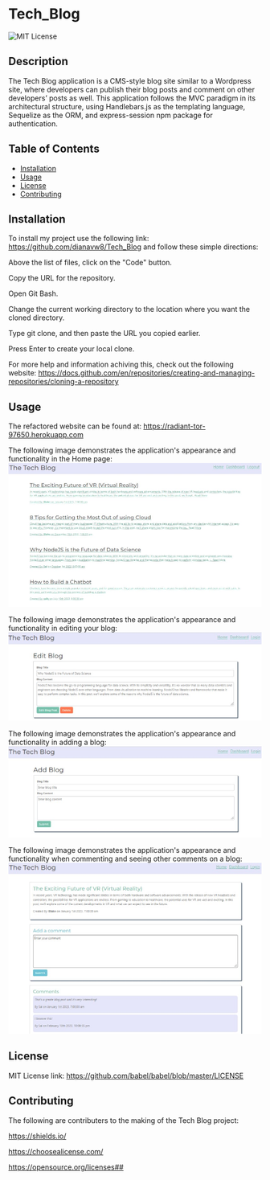 # Tech_Blog

![MIT License](https://img.shields.io/static/v1?label=license&message=MIT&color=green)

## Description
The Tech Blog application is a CMS-style blog site similar to a Wordpress site, where developers can publish their blog posts and comment on other developers’ posts as well. This application follows the MVC paradigm in its architectural structure, using Handlebars.js as the templating language, Sequelize as the ORM, and express-session npm package for authentication.

## Table of Contents

- [Installation](#installation)
- [Usage](#usage)
- [License](#license)
- [Contributing](#contributing)


## Installation
To install my project use the following link: https://github.com/dianavw8/Tech_Blog and follow these simple directions:

Above the list of files, click on the "Code" button.

Copy the URL for the repository.

Open Git Bash.

Change the current working directory to the location where you want the cloned directory.

Type git clone, and then paste the URL you copied earlier.

Press Enter to create your local clone.

For more help and information achiving this, check out the following website: https://docs.github.com/en/repositories/creating-and-managing-repositories/cloning-a-repository

## Usage
The refactored website can be found at: https://radiant-tor-97650.herokuapp.com

The following image demonstrates the application's appearance and functionality in the Home page:
![The Tech Blog image shows the home page with blogs and links to Home, Dashboard, Login](./assets/Tech_Blog_Home_.jpg)

The following image demonstrates the application's appearance and functionality in editing your blog:
![The Tech Blog image shows the home page with blogs and links to Home, Dashboard, Login](./assets/Tech_Blog_Edit_Blog_.jpg)

The following image demonstrates the application's appearance and functionality in adding a blog:
![The Tech Blog image shows the home page with blogs and links to Home, Dashboard, Login](./assets/Tech_Blog_Add_Blog_.jpg)

The following image demonstrates the application's appearance and functionality when commenting and seeing other comments on a blog:
![The Tech Blog image shows the home page with blogs and links to Home, Dashboard, Login](./assets/Tech_Blog_Comments_.jpg)

## License

MIT License link: https://github.com/babel/babel/blob/master/LICENSE


## Contributing

The following are contributers to the making of the Tech Blog project:

https://shields.io/

https://choosealicense.com/

https://opensource.org/licenses##